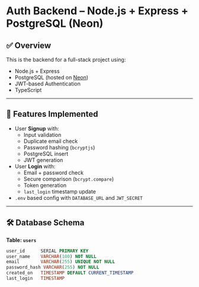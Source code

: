 # Auth Backend – Node.js + Express + PostgreSQL (Neon)

## ✅ Overview

This is the backend for a full-stack project using:
- Node.js + Express
- PostgreSQL (hosted on [Neon](https://neon.tech))
- JWT-based Authentication
- TypeScript

---

## 🔧 Features Implemented

- User **Signup** with:
  - Input validation
  - Duplicate email check
  - Password hashing (`bcryptjs`)
  - PostgreSQL insert
  - JWT generation
- User **Login** with:
  - Email + password check
  - Secure comparison (`bcrypt.compare`)
  - Token generation
  - `last_login` timestamp update
- `.env` based config with `DATABASE_URL` and `JWT_SECRET`

---

## 🛠️ Database Schema

**Table: `users`**
```sql
user_id      SERIAL PRIMARY KEY
user_name    VARCHAR(100) NOT NULL
email        VARCHAR(255) UNIQUE NOT NULL
password_hash VARCHAR(255) NOT NULL
created_on   TIMESTAMP DEFAULT CURRENT_TIMESTAMP
last_login   TIMESTAMP
